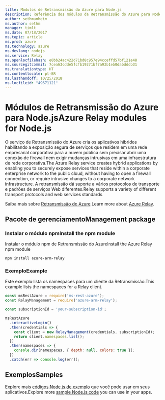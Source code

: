 ```yaml
---
title: Módulos de Retransmissão do Azure para Node.js
description: Referência dos módulos da Retransmissão do Azure para Node.js
author: sethmanheim
ms.author: sethm
manager: timlt
ms.date: 07/18/2017
ms.topic: article
ms.prod: azure
ms.technology: azure
ms.devlang: nodejs
ms.service: Relay
ms.openlocfilehash: e0bb24ac422d71bd8c957e94cceffd57bf121e48
ms.sourcegitcommit: 7cea63cdde5fcfb19271bf7a93b1eb0dabdddb31
ms.translationtype: HT
ms.contentlocale: pt-BR
ms.lasthandoff: 10/25/2018
ms.locfileid: "49671121"
---
```

# <a name="azure-relay-modules-for-nodejs"></a><span data-ttu-id="f9e18-103">Módulos de Retransmissão do Azure para Node.js</span><span class="sxs-lookup"><span data-stu-id="f9e18-103">Azure Relay modules for Node.js</span></span>

<span data-ttu-id="f9e18-104">O serviço de Retransmissão do Azure cria os aplicativos híbridos habilitando a exposição segura de serviços que residem em uma rede empresarial corporativa para a nuvem pública sem precisar abrir uma conexão de firewall nem exigir mudanças intrusivas em uma infraestrutura de rede corporativa.</span><span class="sxs-lookup"><span data-stu-id="f9e18-104">The Azure Relay service creates hybrid applications by enabling you to securely expose services that reside within a corporate enterprise network to the public cloud, without having to open a firewall connection, or require intrusive changes to a corporate network infrastructure.</span></span> <span data-ttu-id="f9e18-105">A retransmissão dá suporte a vários protocolos de transporte e padrões de serviços Web diferentes.</span><span class="sxs-lookup"><span data-stu-id="f9e18-105">Relay supports a variety of different transport protocols and web services standards.</span></span>

<span data-ttu-id="f9e18-106">Saiba mais sobre [Retransmissão do Azure](https://docs.microsoft.com/azure/service-bus-relay/relay-what-is-it).</span><span class="sxs-lookup"><span data-stu-id="f9e18-106">Learn more about [Azure Relay](https://docs.microsoft.com/azure/service-bus-relay/relay-what-is-it).</span></span>

## <a name="management-package"></a><span data-ttu-id="f9e18-107">Pacote de gerenciamento</span><span class="sxs-lookup"><span data-stu-id="f9e18-107">Management package</span></span>

### <a name="install-the-npm-module"></a><span data-ttu-id="f9e18-108">Instalar o módulo npm</span><span class="sxs-lookup"><span data-stu-id="f9e18-108">Install the npm module</span></span>

<span data-ttu-id="f9e18-109">Instalar o módulo npm de Retransmissão do Azure</span><span class="sxs-lookup"><span data-stu-id="f9e18-109">Install the Azure Relay npm module</span></span>

```bash
npm install azure-arm-relay
```

### <a name="example"></a><span data-ttu-id="f9e18-110">Exemplo</span><span class="sxs-lookup"><span data-stu-id="f9e18-110">Example</span></span>

<span data-ttu-id="f9e18-111">Este exemplo lista os namespaces para um cliente da Retransmissão.</span><span class="sxs-lookup"><span data-stu-id="f9e18-111">This example lists the namespaces for a Relay client.</span></span>

```javascript
const msRestAzure = require('ms-rest-azure');
const RelayManagement = require('azure-arm-relay');

const subscriptionId = 'your-subscription-id';

msRestAzure
  .interactiveLogin()
  .then(credentials => {
    const client = new RelayManagement(credentials, subscriptionId);
    return client.namespaces.list();
  })
  .then(namespaces => {
    console.dir(namespaces, { depth: null, colors: true });
  })
  .catch(err => console.log(err));
```

## <a name="samples"></a><span data-ttu-id="f9e18-112">Exemplos</span><span class="sxs-lookup"><span data-stu-id="f9e18-112">Samples</span></span>

<span data-ttu-id="f9e18-113">Explore mais [códigos Node.js de exemplo](https://azure.microsoft.com/resources/samples/?platform=nodejs) que você pode usar em seus aplicativos.</span><span class="sxs-lookup"><span data-stu-id="f9e18-113">Explore more [sample Node.js code](https://azure.microsoft.com/resources/samples/?platform=nodejs) you can use in your apps.</span></span>
